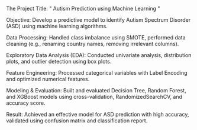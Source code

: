 The Project Title: " Autism Prediction using Machine Learning "

Objective: Develop a predictive model to identify Autism Spectrum Disorder (ASD) using machine learning algorithms.

Data Processing: Handled class imbalance using SMOTE, performed data cleaning (e.g., renaming country names, removing irrelevant columns).

Exploratory Data Analysis (EDA): Conducted univariate analysis, distribution plots, and outlier detection using box plots.

Feature Engineering: Processed categorical variables with Label Encoding and optimized numerical features.

Modeling & Evaluation: Built and evaluated Decision Tree, Random Forest, and XGBoost models using cross-validation, RandomizedSearchCV, and accuracy score.

Result: Achieved an effective model for ASD prediction with high accuracy, validated using confusion matrix and classification report. 
